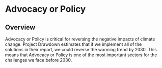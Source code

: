 # Advocacy or Policy

## Overview

Advocacy or Policy is critical for reversing the negative impacts of climate change. Project Drawdown estimates that if we implement all of the solutions in their report, we could reverse the warming trend by 2030. This means that Advocacy or Policy is one of the most important sectors for the challenges we face before 2030.